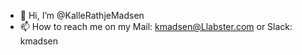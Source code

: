 - 👋 Hi, I’m @KalleRathjeMadsen
- 📫 How to reach me on my Mail: kmadsen@Llabster.com or Slack: kmadsen

<!---
KalleRathjeMadsen/KalleRathjeMadsen is a ✨ special ✨ repository because its `README.md` (this file) appears on your GitHub profile.
You can click the Preview link to take a look at your changes.
--->
